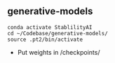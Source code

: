 ## generative-models
```
conda activate StablilityAI
cd ~/Codebase/generative-models/
source .pt2/bin/activate

```
- Put weights in /checkpoints/
